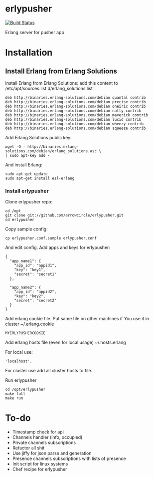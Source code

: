 erlypusher
==========

[![Build Status](https://travis-ci.org/arrowcircle/erlypusher.png?branch=master)](https://travis-ci.org/arrowcircle/erlypusher)

Erlang server for pusher app

# Installation
## Install Erlang from Erlang Solutions
Install Erlang from Erlang Solutions: add this content to /etc/apt/sources.list.d/erlang_solutions.list

	deb http://binaries.erlang-solutions.com/debian quantal contrib
    deb http://binaries.erlang-solutions.com/debian precise contrib
    deb http://binaries.erlang-solutions.com/debian oneiric contrib
    deb http://binaries.erlang-solutions.com/debian natty contrib
    deb http://binaries.erlang-solutions.com/debian maverick contrib
    deb http://binaries.erlang-solutions.com/debian lucid contrib
    deb http://binaries.erlang-solutions.com/debian wheezy contrib
    deb http://binaries.erlang-solutions.com/debian squeeze contrib
    
Add Erlang Solutions public key:

	wget -O - http://binaries.erlang-solutions.com/debian/erlang_solutions.asc \ 
    | sudo apt-key add -
And install Erlang:

	sudo apt-get update
	sudo apt-get install esl-erlang

### Install erlypusher
Clone erlypusher repo:

	cd /opt
	git clone git://github.com/arrowcircle/erlypusher.git
	cd erlypusher
	
Copy sample config:

	cp erlypusher.conf.sample erlypusher.conf
	
And edit config. Add apps and keys for erlypusher:

	{
	  "app_name1": {
	    "app_id": "appid1",
	    "key": "key1",
	    "secret": "secret1"
	  },
	
	  "app_name2": {
	    "app_id": "appid2",
	    "key": "key2",
	    "secret": "secret2"
	  }
	}
Add erlang cookie file. Put same file on other machines if You use it in cluster ~/.erlang.cookie

	MYERLYPUSHERCOOKIE
	
Add erlang hosts file (even for local usage) ~/.hosts.erlang

For local use:

	'localhost'.
	
For cluster use add all cluster hosts to file.

Run erlypusher

	cd /opt/erlypusher
	make full
	make run

# To-do
* Timestamp check for api
* Channels handler (info, occupied)
* Private channels subscriptions
* Refactor all shit
* Use jiffy for json parse and generation
* Presence channels subscriptions with lists of presence
* Init script for linux systems
* Chef recipe for erlypusher



